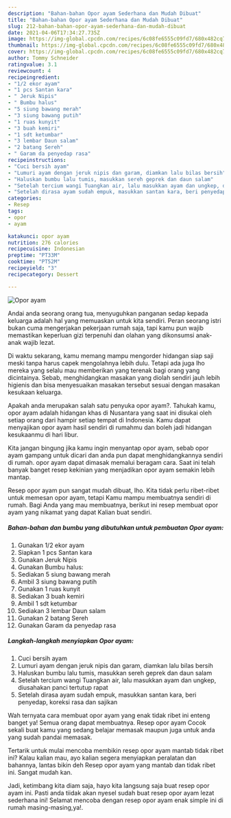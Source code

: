 ```yaml
---
description: "Bahan-bahan Opor ayam Sederhana dan Mudah Dibuat"
title: "Bahan-bahan Opor ayam Sederhana dan Mudah Dibuat"
slug: 212-bahan-bahan-opor-ayam-sederhana-dan-mudah-dibuat
date: 2021-04-06T17:34:27.735Z
image: https://img-global.cpcdn.com/recipes/6c08fe6555c09fd7/680x482cq70/opor-ayam-foto-resep-utama.jpg
thumbnail: https://img-global.cpcdn.com/recipes/6c08fe6555c09fd7/680x482cq70/opor-ayam-foto-resep-utama.jpg
cover: https://img-global.cpcdn.com/recipes/6c08fe6555c09fd7/680x482cq70/opor-ayam-foto-resep-utama.jpg
author: Tommy Schneider
ratingvalue: 3.1
reviewcount: 4
recipeingredient:
- "1/2 ekor ayam"
- "1 pcs Santan kara"
- " Jeruk Nipis"
- " Bumbu halus"
- "5 siung bawang merah"
- "3 siung bawang putih"
- "1 ruas kunyit"
- "3 buah kemiri"
- "1 sdt ketumbar"
- "3 lembar Daun salam"
- "2 batang Sereh"
- " Garam da penyedap rasa"
recipeinstructions:
- "Cuci bersih ayam"
- "Lumuri ayam dengan jeruk nipis dan garam, diamkan lalu bilas bersih"
- "Haluskan bumbu lalu tumis, masukkan sereh geprek dan daun salam"
- "Setelah tercium wangi Tuangkan air, lalu masukkan ayam dan ungkep, diusahakan panci tertutup rapat"
- "Setelah dirasa ayam sudah empuk, masukkan santan kara, beri penyedap, koreksi rasa dan sajikan"
categories:
- Resep
tags:
- opor
- ayam

katakunci: opor ayam 
nutrition: 276 calories
recipecuisine: Indonesian
preptime: "PT33M"
cooktime: "PT52M"
recipeyield: "3"
recipecategory: Dessert

---
```



![Opor ayam](https://img-global.cpcdn.com/recipes/6c08fe6555c09fd7/680x482cq70/opor-ayam-foto-resep-utama.jpg)

Andai anda seorang orang tua, menyuguhkan panganan sedap kepada keluarga adalah hal yang memuaskan untuk kita sendiri. Peran seorang istri bukan cuma mengerjakan pekerjaan rumah saja, tapi kamu pun wajib memastikan keperluan gizi terpenuhi dan olahan yang dikonsumsi anak-anak wajib lezat.

Di waktu  sekarang, kamu memang mampu mengorder hidangan siap saji meski tanpa harus capek mengolahnya lebih dulu. Tetapi ada juga lho mereka yang selalu mau memberikan yang terenak bagi orang yang dicintainya. Sebab, menghidangkan masakan yang diolah sendiri jauh lebih higienis dan bisa menyesuaikan masakan tersebut sesuai dengan masakan kesukaan keluarga. 



Apakah anda merupakan salah satu penyuka opor ayam?. Tahukah kamu, opor ayam adalah hidangan khas di Nusantara yang saat ini disukai oleh setiap orang dari hampir setiap tempat di Indonesia. Kamu dapat menyajikan opor ayam hasil sendiri di rumahmu dan boleh jadi hidangan kesukaanmu di hari libur.

Kita jangan bingung jika kamu ingin menyantap opor ayam, sebab opor ayam gampang untuk dicari dan anda pun dapat menghidangkannya sendiri di rumah. opor ayam dapat dimasak memalui beragam cara. Saat ini telah banyak banget resep kekinian yang menjadikan opor ayam semakin lebih mantap.

Resep opor ayam pun sangat mudah dibuat, lho. Kita tidak perlu ribet-ribet untuk memesan opor ayam, tetapi Kamu mampu membuatnya sendiri di rumah. Bagi Anda yang mau membuatnya, berikut ini resep membuat opor ayam yang nikamat yang dapat Kalian buat sendiri.

<!--inarticleads1-->

##### Bahan-bahan dan bumbu yang dibutuhkan untuk pembuatan Opor ayam:

1. Gunakan 1/2 ekor ayam
1. Siapkan 1 pcs Santan kara
1. Gunakan  Jeruk Nipis
1. Gunakan  Bumbu halus:
1. Sediakan 5 siung bawang merah
1. Ambil 3 siung bawang putih
1. Gunakan 1 ruas kunyit
1. Sediakan 3 buah kemiri
1. Ambil 1 sdt ketumbar
1. Sediakan 3 lembar Daun salam
1. Gunakan 2 batang Sereh
1. Gunakan  Garam da penyedap rasa




<!--inarticleads2-->

##### Langkah-langkah menyiapkan Opor ayam:

1. Cuci bersih ayam
1. Lumuri ayam dengan jeruk nipis dan garam, diamkan lalu bilas bersih
1. Haluskan bumbu lalu tumis, masukkan sereh geprek dan daun salam
1. Setelah tercium wangi Tuangkan air, lalu masukkan ayam dan ungkep, diusahakan panci tertutup rapat
1. Setelah dirasa ayam sudah empuk, masukkan santan kara, beri penyedap, koreksi rasa dan sajikan




Wah ternyata cara membuat opor ayam yang enak tidak ribet ini enteng banget ya! Semua orang dapat membuatnya. Resep opor ayam Cocok sekali buat kamu yang sedang belajar memasak maupun juga untuk anda yang sudah pandai memasak.

Tertarik untuk mulai mencoba membikin resep opor ayam mantab tidak ribet ini? Kalau kalian mau, ayo kalian segera menyiapkan peralatan dan bahannya, lantas bikin deh Resep opor ayam yang mantab dan tidak ribet ini. Sangat mudah kan. 

Jadi, ketimbang kita diam saja, hayo kita langsung saja buat resep opor ayam ini. Pasti anda tiidak akan nyesel sudah buat resep opor ayam lezat sederhana ini! Selamat mencoba dengan resep opor ayam enak simple ini di rumah masing-masing,ya!.

